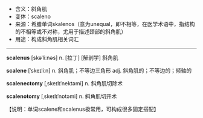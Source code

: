 - <span class="definition">含义：斜角肌</span>
- <span class="definition">变体：scaleno</span>
- <span class="definition">来源：希腊单词skalenos（意为unequal，即不相等，在医学术语中，指结构的不相等或不对称，尤用于描述颈部的斜角肌）</span>
- <span class="definition">用途：构成斜角肌相关词汇</span>


---


<span class="vocabulary">**scalenus**</span> [skəˈliːnəs] n. [拉丁] [解剖学] 斜角肌

<span class="vocabulary">**scalene**</span> [ˈskeɪliːn] n. 斜角肌；不等边三角形 adj. 斜角肌的；不等边的；倾轴的

<span class="vocabulary">**scalenectomy**</span> [ˌskeɪlɪˈnektəmi] n. 斜角肌切除术

<span class="vocabulary">**scalenotomy**</span> [ˌskeɪlɪˈnɒtəmi] n. 斜角肌切开术

【说明：单词scalene和scalenus极常用，可构成很多固定搭配】